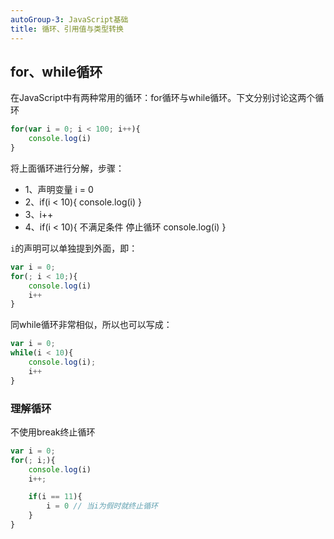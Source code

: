 ```yaml
---
autoGroup-3: JavaScript基础
title: 循环、引用值与类型转换
---
```


## for、while循环
在JavaScript中有两种常用的循环：for循环与while循环。下文分别讨论这两个循环

```js
for(var i = 0; i < 100; i++){
    console.log(i)
} 
```
将上面循环进行分解，步骤：
* 1、声明变量 i = 0
* 2、if(i < 10){
        console.log(i)
    }
* 3、i++
* 4、if(i < 10){  不满足条件 停止循环
        console.log(i)
    }

`i`的声明可以单独提到外面，即：
```javascript
var i = 0;
for(; i < 10;){
    console.log(i)
    i++
}
```
同while循环非常相似，所以也可以写成：
```javascript
var i = 0;
while(i < 10){
    console.log(i);
    i++
}
```
### 理解循环
不使用break终止循环
```javascript
var i = 0;
for(; i;){
    console.log(i)
    i++;

    if(i == 11){
        i = 0 // 当i为假时就终止循环
    }
}
```
